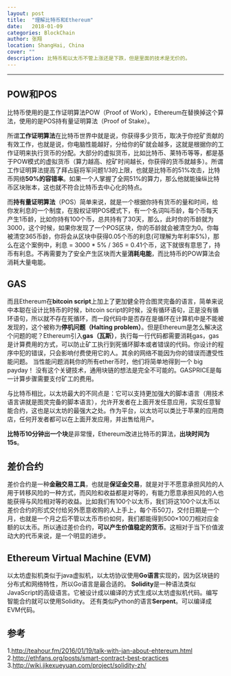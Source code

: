 ```yaml
---
layout: post
title:  "理解比特币和Ethereum"
date:   2018-01-09
categories: BlockChain
author: 张翔
location: ShangHai, China
cover: ""
description: 比特币和以太币不管上涨还是下跌，但是里面的技术是无价的。
---
```

---
## POW和POS
比特币使用的是工作证明算法POW（Proof of Work），Ethereum在替换掉这个算法，使用的是POS持有量证明算法（Proof of Stake）。

所谓**工作证明算法**在比特币世界中就是说，你获得多少货币，取决于你挖矿贡献的有效工作，也就是说，你电脑性能越好，分给你的矿就会越多，这就是根据你的工作证明来执行货币的分配。大部分的虚拟货币，比如比特币、莱特币等等，都是基于POW模式的虚拟货币（算力越高、挖矿时间越长，你获得的货币就越多）。所谓工作证明算法提高了拜占庭将军问题1/3的上限，也就是比特币的51%攻击，比特币网络**50%的容错率**。如果一个人掌握了全网51%的算力，那么他就能操纵比特币区块账本，这也就不符合比特币去中心化的特点。

而**持有量证明算法**（POS）简单来说，就是一个根据你持有货币的量和时间，给你发利息的一个制度，在股权证明POS模式下，有一个名词叫币龄，每个币每天产生1币龄，比如你持有100个币，总共持有了30天，那么，此时你的币龄就为3000，这个时候，如果你发现了一个POS区块，你的币龄就会被清空为0。你每被清空365币龄，你将会从区块中获得0.05个币的利息(可理解为年利率5%)，那么在这个案例中，利息 = 3000 * 5% / 365 = 0.41个币，这下就很有意思了，持币有利息。不再需要为了安全产生区块而大量**消耗电能**，而比特币的POW算法会消耗大量电能。

## GAS
而且Ethereum在**bitcoin script**上加上了更加健全符合图灵完备的语言，简单来说中本聪在设计比特币的时候，bitcoin script的时候，没有循环语句，正是没有循环语句，所以就不存在死循环，而一段代码中是否存在是循环在计算机中是不能被发现的，这个被称为**停机问题（Halting problem）**。但是Ethereum是怎么解决这个问题的呢？Ethereum引入**gas（瓦斯）**，执行每一行代码都需要消耗gas，gas是计算费用的方式，可以防止矿工执行到死循环脚本或者错误的代码。你设计的程序中犯的错误，只会影响付费使用它的人。其余的网络不能因为你的错误而遭受性能问题。 当性能问题消耗你的所有ether币时，他们将简单地得到一个 big payday！ 没有这个关键技术，通用块链的想法是完全不可能的。GASPRICE是每一计算步骤需要支付矿工的费用。

与比特币相比，以太坊最大的不同点是：它可以支持更加强大的脚本语言（用技术语言讲就是图灵完备的脚本语言），允许开发者在上面开发任意应用，实现任意智能合约，这也是以太坊的最强大之处。作为平台，以太坊可以类比于苹果的应用商店，任何开发者都可以在上面开发应用，并出售给用户。

**比特币10分钟出一个块**是非常慢，Ethereum改进比特币的算法，**出块时间为15s**。

## 差价合约
差价合约是一种**金融交易工具**，也就是**保证金交易**，就是对于不愿意承担风险的人用于转移风险的一种方式，而风险和收益都是对等的，有能力愿意承担风险的人也能获得与风险相对等的收益。比如我们有100个以太币，我们将这100个以太币以差价合约的形式交付给另外愿意收购的人上手上，每个币50刀，交付日期是一个月，也就是一个月之后不管以太币市价如何，我们都能得到500×100刀相对应金额的以太币。所以通过差价合约，**可以产生价值稳定的货币**。这相对于当下价值波动大的代币来说，是一个明显的进步。

## Ethereum Virtual Machine (EVM)
以太坊虚拟机类似于java虚拟机，以太坊协议使用**Go语言**实现的，因为区块链的分布式和网络特性，所以Go语言是最合适的。
**Solidity**是一种语法类似JavaScript的高级语言。它被设计成以编译的方式生成以太坊虚拟机代码。编写智能合约就可以使用Solidity。
还有类似Python的语言**Serpent**。可以编译成EVM代码。

## 参考
1.http://teahour.fm/2016/01/19/talk-with-jan-about-ehtereum.html
2.http://ethfans.org/posts/smart-contract-best-practices
3.http://wiki.jikexueyuan.com/project/solidity-zh/


